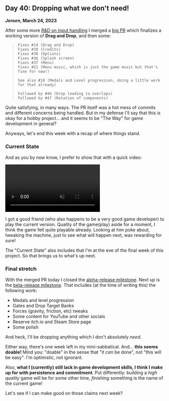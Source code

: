 ## Day 40: Dropping what we don't need!

**_Jeroen_, March 24, 2023**

After some more [R&D on input handling](https://github.com/jeroenheijmans/sample-godot-node2d-input-handling)
I merged a [big PR](https://github.com/pincrediball/pincrediball/pull/45)
which finalizes a working version of **Drag and Drop**, and then some:

> ```none
> Fixes #14 (Drag and Drop)
> Fixes #39 (Credits)
> Fixes #38 (Options)
> Fixes #36 (Splash screen)
> Fixes #37 (Menu)
> Fixes #21 (Menu music, which is just the game music but that's fine for now!)
>
> See also #18 (Medals and Level progression, doing a little work for that already)
>
> Followed by #46 (Drop leading to overlaps)
> Followed by #47 (Rotation of components)
> ```

Quite satisfying, in many ways.
The PR itself was a hot mess of commits and different concerns being handled.
But in my defense I'll say that this is okay for a hobby project...
and it seems to be "The Way" for game development in general?

Anyways, let's end this week with a recap of where things stand.

### Current State

And as you by now know, I prefer to show that with a quick video:

<video controls loop muted>
  <source src="/img/pincrediball-v1-20230324-demo.mp4" type="video/mp4" />
  Video recording with 2 minutes of demo gameplay
</video>

I got a good friend (who also happens to be a very good game developer) to play the current version.
Quality of the game(play) aside for a moment, I think the game felt quite playable already.
Looking at him poke about, tweaking the machine, just to see what will happen next, was rewarding for sure!

The "Current State" also includes that I'm at the eve of the final week of this project.
So that brings us to what's up next.

### Final stretch

With the merged PR today I closed the [alpha-release milestone](https://github.com/pincrediball/pincrediball/milestone/1?closed=1).
Next up is the [beta-release milestone](https://github.com/pincrediball/pincrediball/milestone/2).
That includes (at the time of writing this) the following work:

- Medals and level progression
- Gates and Drop Target Banks
- Forces (gravity, friction, etc) tweaks
- Some content for YouTube and other socials
- Reserve itch.io and Steam Store page
- Some polish

And heck, I'll be dropping anything which I don't absolutely _need_.

Either way, there's one week left in my mini-sabbatical.
And... **this seems doable!**
Mind you: "doable" in the sense that "it _can_ be done", not "this will be easy".
I'm optimistic, not ignorant.

Also, **what I (currently) still lack in game development skills, I think I make up for with persistence and commitment**.
Put differently: building a _high quality_ game will be for some other time,
_finishing_ something is the name of the current game!

Let's see if I can make good on those claims next week?
